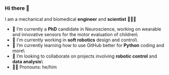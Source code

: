 ### Hi there 👋

I am a mechanical and biomedical **engineer** and **scientist** 🦾👨‍🔬

- 🧠 I’m currently a **PhD** candidate in Neuroscience, working on wearable and innovative sensors for the motor evaluation of children\
- 🤖 I'm currently working in **soft robotics** design and control\
- 🌱 I’m currently learning how to use GitHub better for **Python** coding and more\
- 🤲 I’m looking to collaborate on projects involving **robotic control** and **data analysis**\
- 🏳️‍🌈 Pronouns: he/him
